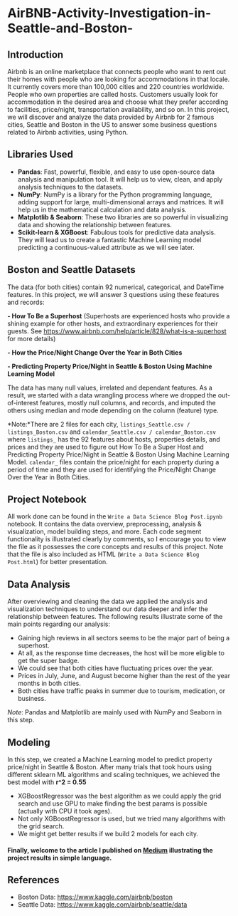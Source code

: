 # AirBNB-Activity-Investigation-in-Seattle-and-Boston-
## Introduction
Airbnb is an online marketplace that connects people who want to rent out their homes with people who are looking for accommodations in that locale. It currently covers more than 100,000 cities and 220 countries worldwide. People who own properties are called hosts.  Customers usually look for accommodation in the desired area and choose what they prefer according to facilities, price/night, transportation availability, and so on. In this project, we will discover and analyze the data provided by Airbnb for 2 famous cities, Seattle and Boston in the US to answer some business questions related to Airbnb activities, using Python.

## Libraries Used
- **Pandas**: Fast, powerful, flexible, and easy to use open-source data analysis and manipulation tool. It will help us to view, clean, and apply analysis techniques to the datasets.
- **NumPy**: NumPy is a library for the Python programming language, adding support for large, multi-dimensional arrays and matrices. It will help us in the mathematical calculation and data analysis.
- **Matplotlib & Seaborn**: These two libraries are so powerful in visualizing data and showing the relationship between features.
- **Scikit-learn & XGBoost**: Fabulous tools for predictive data analysis. They will lead us to create a fantastic Machine Learning model predicting a continuous-valued attribute as we will see later. 


## Boston and Seattle Datasets 
The data (for both cities) contain 92 numerical, categorical, and DateTime features. In this project, we will answer 3 questions using these features and records:

**- How To Be a Superhost** (Superhosts are experienced hosts who provide a shining example for other hosts, and extraordinary experiences for their guests. See https://www.airbnb.com/help/article/828/what-is-a-superhost for more details)

**- How the Price/Night Change Over the Year in Both Cities**

**- Predicting Property Price/Night in Seattle & Boston Using Machine Learning Model**

The data has many null values, irrelated and dependant features. As a result, we started with a data wrangling process where we dropped the out-of-interest features, mostly null columns, and records, and imputed the others using median and mode depending on the column (feature) type.

*Note:*There are 2 files for each city, `listings_Seattle.csv / listings_Boston.csv` and `calendar_Seattle.csv / calendar_Boston.csv` where `listings_` has the 92 features about hosts, properties details, and prices and they are used to figure out How To Be a Super Host and Predicting Property Price/Night in Seattle & Boston Using Machine Learning Model. `calendar_` files contain the price/night for each property during a period of time and they are used for identifying the Price/Night Change Over the Year in Both Cities. 

## Project Notebook
All work done can be found in the `Write a Data Science Blog Post.ipynb` notebook. It contains the data overview, preprocessing, analysis & visualization, model building steps, and more. Each code segment functionality is illustrated clearly by comments, so I encourage you to view the file as it possesses the core concepts and results of this project. Note that the file is also included as HTML (`Write a Data Science Blog Post.html`) for better presentation.

## Data Analysis
After overviewing and cleaning the data we applied the analysis and visualization techniques to understand our data deeper and infer the relationship between features. The following results illustrate some of the main points regarding our analysis:
- Gaining high reviews in all sectors seems to be the major part of being a superhost.
- At all, as the response time decreases, the host will be more eligible to get the super badge.
- We could see that both cities have fluctuating prices over the year.
- Prices in July, June, and August become higher than the rest of the year months in both cities.
- Both cities have traffic peaks in summer due to tourism, medication, or business.

*Note*: Pandas and Matplotlib are mainly used with NumPy and Seaborn in this step. 

## Modeling
In this step, we created a Machine Learning model to predict property price/night in Seattle & Boston. After many trials that took hours using different sklearn ML algorithms and scaling techniques, we achieved the best model with **r^2 = 0.55**  

- XGBoostRegressor was the best algorithm as we could apply the grid search and use GPU to make finding the best params is possible (actually with CPU it took ages).
- Not only XGBoostRegressor is used, but we tried many algorithms with the grid search.
- We might get better results if we build 2 models for each city.

#### Finally, welcome to the article I published on [Medium](https://medium.com/@zaid.eng2018/lets-be-a-superhost-on-airbnb-616afa7fae4f)  illustrating the project results in simple language.
     
     
## References
 - Boston Data: https://www.kaggle.com/airbnb/boston
 - Seattle Data: https://www.kaggle.com/airbnb/seattle/data
